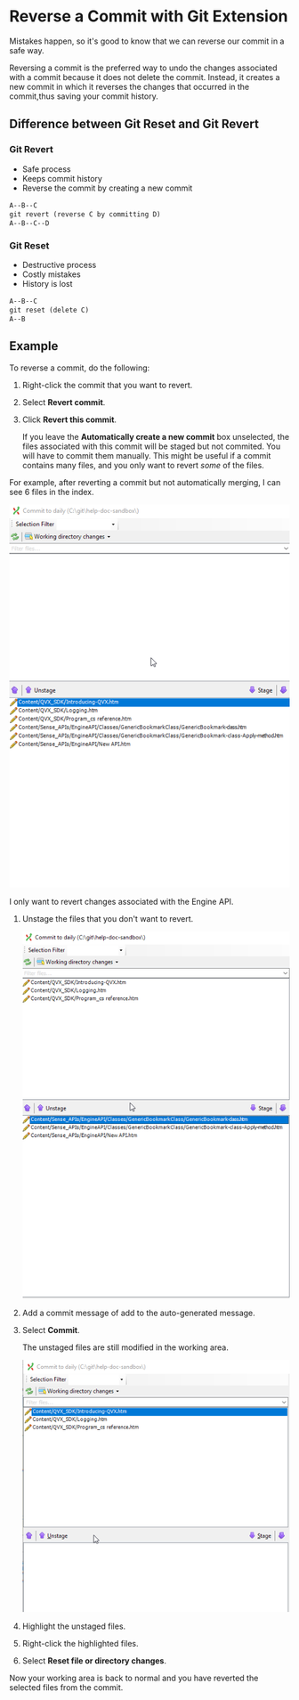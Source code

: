# Reverse a Commit with Git Extension

Mistakes happen, so it's good to know that we can reverse our commit in a safe way.

Reversing a commit is the preferred way to undo the changes associated with a commit because it does not delete the commit. Instead, it creates a new commit in which it reverses the changes that occurred in the commit,thus saving your commit history.

## Difference between Git Reset and Git Revert

### Git Revert

* Safe process
* Keeps commit history
* Reverse the commit by creating a new commit

```ascii
A--B--C
git revert (reverse C by committing D)
A--B--C--D
```

### Git Reset

* Destructive process
* Costly mistakes
* History is lost

```ascii
A--B--C
git reset (delete C)
A--B
```

## Example

To reverse a commit, do the following:

1. Right-click the commit that you want to revert.
1. Select **Revert commit**.
1. Click **Revert this commit**.

    If you leave the **Automatically create a new commit** box unselected, the files associated with this commit will be staged but not commited. You will have to commit them manually. This might be useful if a commit contains many files, and you only want to revert _some_ of the files.

For example, after reverting a commit but not automatically merging, I can see 6 files in the index.

![ex](assets/images/gitExt-d26.png)

I only want to revert changes associated with the Engine API.

1. Unstage the files that you don't want to revert.

    ![ex](assets/images/gitExt-d27.png)

1. Add a commit message of add to the auto-generated message.

1. Select **Commit**.

    The unstaged files are still modified in the working area.

    ![ex](assets/images/gitExt-d28.png)

1. Highlight the unstaged files.

1. Right-click the highlighted files.

1. Select **Reset file or directory changes**.

Now your working area is back to normal and you have reverted the selected files from the commit.